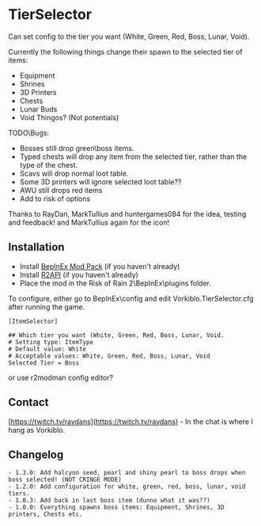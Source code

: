 # TierSelector

Can set config to the tier you want (White, Green, Red, Boss, Lunar, Void).

Currently the following things change their spawn to the selected tier of items:

+ Equipment
+ Shrines
+ 3D Printers
+ Chests
+ Lunar Buds
+ Void Thingos? (Not potentials)

TODO\Bugs:

+ Bosses still drop green\boss items.
+ Typed chests will drop any item from the selected tier, rather than the type of the chest.
+ Scavs will drop normal loot table.
+ Some 3D printers will ignore selected loot table??
+ AWU still drops red items
+ Add to risk of options

Thanks to RayDan, MarkTullius and huntergames084 for the idea, testing and feedback! and MarkTullius again for the icon!


## Installation

- Install [BepInEx Mod Pack](https://thunderstore.io/package/bbepis/BepInExPack/) (if you haven't already)
- Install [R2API](https://thunderstore.io/package/tristanmcpherson/R2API/) (if you haven't already)
- Place the mod in the Risk of Rain 2\BepInEx\plugins folder.

To configure, either go to BepInEx\config and edit Vorkiblo.TierSelector.cfg after running the game.

```
[ItemSelector]

## Which tier you want (White, Green, Red, Boss, Lunar, Void.
# Setting type: ItemType
# Default value: White
# Acceptable values: White, Green, Red, Boss, Lunar, Void
Selected Tier = Boss
```

or use r2modman config editor?

## Contact

[https://twitch.tv/raydans](https://twitch.tv/raydans) - In the chat is where I hang as Vorkiblo.

## Changelog

```
- 1.3.0: Add halcyon seed, pearl and shiny pearl to boss drops when boss selected! (NOT CRINGE MODE)
- 1.2.0: Add configuration for white, green, red, boss, lunar, void tiers.
- 1.0.3: Add back in last boss item (dunno what it was??)
- 1.0.0: Everything spawns boss items: Equipment, Shrines, 3D printers, Chests etc.
```